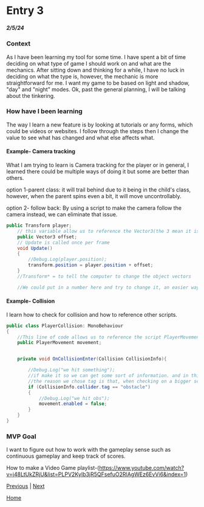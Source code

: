 # Entry 3
##### 2/5/24

### Context
As I have been learning my tool for some time. I have spent a bit of time deciding on what type of game I should work on and what are the mechanics. After sitting down and thinking for a while, I have no luck in deciding on what the type is, however, the mechanic is more straightforward for me. I want my game to be based on light and shadow, "day" and "night" modes. Ok, past the general planning, I will be talking about the tinkering.

### How have I been learning
The way I learn a new feature is by looking at tutorials or any forms, which could be videos or websites. I follow through the steps then I change the value to see what has changed and what else affects what.
#### Example- Camera tracking
What I am trying to learn is Camera tracking for the player or in general, I learned there could be multiple ways of doing it but some are better than others.

option 1-parent class:
it will trail behind due to it being in the child's class, however, when the parent spins even a bit, it will move uncontrollably.


option 2- follow back:
 By using a script to make the camera follow the camera instead, we can eliminate that issue.
```C#
public Transform player;
    // this variable allow us to reference the Vector3(the 3 mean it is in 3 direction) PlayerMovement so we can use it
    public Vector3 offset;
    // Update is called once per frame
    void Update()
    {
        //Debug.Log(player.position);
        transform.position = player.position + offset;
    }
    //Transform* = to tell the computer to change the object vectors

    //We could put in a number here and try to change it, an easier way is to create an option where you can in a value from the main menu.

```
#### Example- Collision
I learn how to check for collision and how to reference other scripts.
```C#
public class PlayerCollision: MonoBehaviour
{
    //This line of code allows us to reference the script PlayerMovement so we can use it
    public PlayerMovement movement;


    private void OnCollisionEnter(Collision CollisionInfo){

        //Debug.Log("we hit something");
        //if make it so we can get some sort of information. and in this case, we chose tags.
        //the reason we chose tag is that, when checking on a bigger scale, it is much easier for the computer to check for tags instead of something like the name.
        if (CollisionInfo.collider.tag == "obstacle")
        {
            //Debug.Log("we hit obs");
            movement.enabled = false;
        }
    }
}

```
### MVP Goal
I want to figure out how to work with the gameplay sense such as continuous gameplay and keep track of scores.

How to make a Video Game playlist-(https://www.youtube.com/watch?v=j48LtUkZRjU&list=PLPV2KyIb3jR5QFsefuO2RlAgWEz6EvVi6&index=1)


[Previous](entry02.md) | [Next](entry04.md)

[Home](../README.md)
